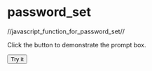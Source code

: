 # password_set
//javascript_function_for_password_set//
<!DOCTYPE html>
<html>
<body>
<p>Click the button to demonstrate the prompt box.</p>
<button onclick="myFunction()">Try it</button>
<p id="demo"></p>
<script>
function myFunction() {
  var person = prompt("Please enter your name", "Harry Potter");
  if (person != null) {
    document.getElementById("demo").innerHTML =
    "Hello " + person + "! How are you today?";
  }
}
</script>
</body>
</html>
